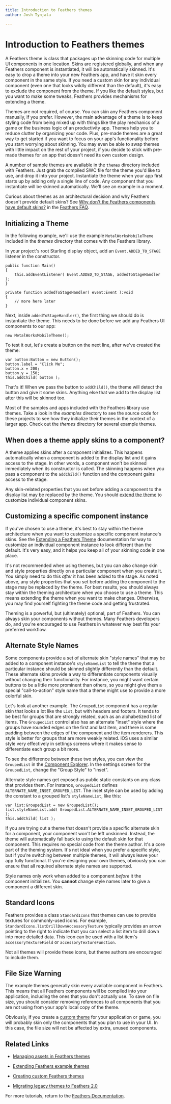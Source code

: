 ```yaml
---
title: Introduction to Feathers themes  
author: Josh Tynjala

---
```

# Introduction to Feathers themes

A Feathers theme is class that packages up the skinning code for multiple UI components in one location. Skins are registered globally, and when any Feathers component is instantiated, it will be automatically skinned. It's easy to drop a theme into your new Feathers app, and have it skin every component in the same style. If you need a custom skin for any individual component (even one that looks wildly different than the default), it's easy to exclude the component from the theme. If you like the default styles, but you want to make some tweaks, Feathers provides mechanisms for extending a theme.

Themes are not required, of course. You can skin any Feathers component manually, if you prefer. However, the main advantage of a theme is to keep styling code from being mixed up with things like the play mechanics of a game or the business logic of an productivity app. Themes help you to reduce clutter by organizing your code. Plus, pre-made themes are a great way to get started if you want to focus on your app's functionality before you start worrying about skinning. You may even be able to swap themes with little impact on the rest of your project, if you decide to stick with pre-made themes for an app that doesn't need its own custom design.

A number of sample themes are available in the `themes` directory included with Feathers. Just grab the compiled SWC file for the theme you'd like to use, and drop it into your project. Instantiate the theme when your app first starts up by adding only a single line of code. Any component that you instantiate will be skinned automatically. We'll see an example in a moment.

Curious about themes as an architectural decision and why Feathers doesn't provide default skins? See [Why don't the Feathers components have default skins?](faq.html#why-dont-the-feathers-components-have-default-skins) in the [Feathers FAQ](faq.html).

## Initializing a Theme

In the following example, we'll use the example `MetalWorksMobileTheme` included in the *themes* directory that comes with the Feathers library.

In your project's root Starling display object, add an `Event.ADDED_TO_STAGE` listener in the constructor.

``` code
public function Main()
{
    this.addEventListener( Event.ADDED_TO_STAGE, addedToStageHandler );
}
 
private function addedToStageHandler( event:Event ):void
{
    // more here later
}
```

Next, inside `addedToStageHandler()`, the first thing we should do is instantiate the theme. This needs to be done before we add any Feathers UI components to our app:

``` code
new MetalWorksMobileTheme();
```

To test it out, let's create a button on the next line, after we've created the theme:

``` code
var button:Button = new Button();
button.label = "Click Me";
button.x = 200;
button.y = 150;
this.addChild( button );
```

That's it! When we pass the button to `addChild()`, the theme will detect the button and give it some skins. Anything else that we add to the display list after this will be skinned too.

Most of the samples and apps included with the Feathers library use themes. Take a look in the *examples* directory to see the source code for these projects to see how they initialize their themes in the context of a larger app. Check out the *themes* directory for several example themes.

## When does a theme apply skins to a component?

A theme applies skins after a component initializes. This happens automatically when a component is added to the display list and it gains access to the stage. In other words, a component won't be skinned immediately when its constructor is called. The skinning happens when you pass a component to the `addChild()` function and the component gains access to the stage.

Any skin-related properties that you set before adding a component to the display list may be replaced by the theme. You should [extend the theme](extending-themes.html) to customize individual component skins.

## Customizing a specific component instance

If you've chosen to use a theme, it's best to stay within the theme architecture when you want to customize a specific component instance's skins. See the [Extending a Feathers Theme](extending-themes.html) documentation for way to customize an individual component instance to look different than the default. It's very easy, and it helps you keep all of your skinning code in one place.

It's not recommended when using themes, but you can also change skin and style properties directly on a particular component when you create it. You simply need to do this *after* it has been added to the stage. As noted above, any style properties that you set before adding the component to the stage may be replaced by the theme. For best results, you should always stay within the theming architecture when you choose to use a theme. This means extending the theme when you want to make changes. Otherwise, you may find yourself fighting the theme code and getting frustrated.

Theming is a powerful, but (ultimately) optional, part of Feathers. You can always skin your components without themes. Many Feathers developers do, and you're encouraged to use Feathers in whatever way best fits your preferred workflow.

## Alternate Style Names

Some components provide a set of alternate skin "style names" that may be added to a component instance's `styleNameList` to tell the theme that a particular instance should be skinned slightly differently than the default. These alternate skins provide a way to differentiate components visually without changing their functionality. For instance, you might want certain buttons to be a little more prominent than others, so you might give them a special "call-to-action" style name that a theme might use to provide a more colorful skin.

Let's look at another example. The `GroupedList` component has a regular skin that looks a lot like the `List`, but with headers and footers. It tends to be best for groups that are strongly related, such as an alphabetized list of items. The `GroupedList` control also has an alternate "inset" style where the groups have rounded edges on the first and last item, and there is some padding between the edges of the component and the item renderers. This style is better for groups that are more weakly related. iOS uses a similar style very effectively in settings screens where it makes sense to differentiate each group a bit more.

To see the difference between these two styles, you can view the `GroupedList` in the [Component Explorer](http://feathersui.com/examples/components-explorer/). In the settings screen for the `GroupedList`, change the "Group Style" to "inset".

Alternate style names get exposed as public static constants on any class that provides them. For instance, `GroupedList` defines `ALTERNATE_NAME_INSET_GROUPED_LIST`. The inset style can be used by adding the constant to a grouped list's `styleNameList`, like this:

``` code
var list:GroupedList = new GroupedList();
list.styleNameList.add( GroupedList.ALTERNATE_NAME_INSET_GROUPED_LIST );
this.addChild( list );
```

If you are trying out a theme that doesn't provide a specific alternate skin for a component, your component won't be left unskinned. Instead, the theme will automatically fall back to using the default skin for that component. This requires no special code from the theme author. It's a core part of the theming system. It's not ideal when you prefer a specific style, but if you're switching between multiple themes, it will always leave your app fully functional. If you're designing your own themes, obviously you can ensure that all required alternate style names are supported.

Style names only work when added to a component *before* it the component initializes. You **cannot** change style names later to give a component a different skin.

## Standard Icons

Feathers provides a class `StandardIcons` that themes can use to provide textures for commonly-used icons. For example, `StandardIcons.listDrillDownAccessoryTexture` typically provides an arrow pointing to the right to indicate that you can select a list item to drill down into more detailed data. This icon can be used with a list item's `accessoryTextureField` or `accessoryTextureFunction`.

Not all themes will provide these icons, but theme authors are encouraged to include them.

## File Size Warning

The example themes generally skin every available component in Feathers. This means that all Feathers components will be compiled into your application, including the ones that you don't actually use. To save on file size, you should consider removing references to all components that you are not using from your app's local copy of the theme.

Obviously, if you create a [custom theme](custom-themes.html) for your application or game, you will probably skin only the components that you plan to use in your UI. In this case, the file size will not be affected by extra, unused components.

## Related Links

-   [Managing assets in Feathers themes](theme-assets.html)

-   [Extending Feathers example themes](extending-themes.html)

-   [Creating custom Feathers themes](custom-themes.html)

-   [Migrating legacy themes to Feathers 2.0](migrating-themes.html)

For more tutorials, return to the [Feathers Documentation](index.html).


